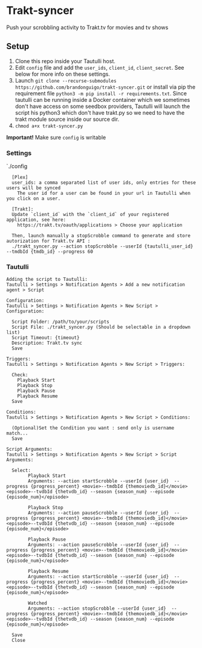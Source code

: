 # Trakt-syncer
Push your scrobbling activity to Trakt.tv for movies and tv shows

## Setup
1. Clone this repo inside your Tautulli host.
2. Edit `config` file and add the `user_ids`, `client_id`, `client_secret`. See below for more info on these settings.
3. Launch `git clone --recurse-submodules https://github.com/brandonguigo/trakt-syncer.git` or install via pip the requirement file `python3 -m pip install -r requirements.txt`. Since tautulli can be running inside a Docker container which we sometimes don't have access on some seedbox providers, Tautulli will launch the script his python3 which don't have trakt.py so we need to have the trakt module source inside our source dir. 
4. `chmod a+x trakt-syncer.py`

**Important!** Make sure `config` is writable


### Settings
`./config
```
  [Plex]
  user_ids: a comma separated list of user ids, only entries for these users will be synced
    The user id for a user can be found in your url in Tautulli when you click on a user.
  
  [Trakt]:
  Update `client_id` with the `client_id` of your registered application, see here:
    https://trakt.tv/oauth/applications > Choose your application
  
  Then, launch manually a stopScrobble command to generate and store autorization for Trakt.tv API : 
  ./trakt_syncer.py --action stopScrobble --userId {tautulli_user_id}  --tmdbId {tmdb_id} --progress 60
```

### Tautulli
```
Adding the script to Tautulli:
Tautulli > Settings > Notification Agents > Add a new notification agent > Script

Configuration:
Tautulli > Settings > Notification Agents > New Script > Configuration:

  Script Folder: /path/to/your/scripts
  Script File: ./trakt_syncer.py (Should be selectable in a dropdown list)
  Script Timeout: {timeout}
  Description: Trakt.tv sync
  Save

Triggers:
Tautulli > Settings > Notification Agents > New Script > Triggers:
  
  Check: 
    Playback Start
    Playback Stop
    Playback Pause
    Playback Resume
  Save
  
Conditions:
Tautulli > Settings > Notification Agents > New Script > Conditions:
  
  (Optional)Set the Condition you want : send only is username match...
  Save
  
Script Arguments:
Tautulli > Settings > Notification Agents > New Script > Script Arguments:
  
  Select: 
        Playback Start
        Arguments: --action startScrobble --userId {user_id}  --progress {progress_percent} <movie>--tmdbId {themoviedb_id}</movie> <episode>--tvdbId {thetvdb_id} --season {season_num} --episode {episode_num}</episode>
        
        Playback Stop
        Arguments: --action pauseScrobble --userId {user_id}  --progress {progress_percent} <movie>--tmdbId {themoviedb_id}</movie> <episode>--tvdbId {thetvdb_id} --season {season_num} --episode {episode_num}</episode>
        
        Playback Pause
        Arguments: --action pauseScrobble --userId {user_id}  --progress {progress_percent} <movie>--tmdbId {themoviedb_id}</movie> <episode>--tvdbId {thetvdb_id} --season {season_num} --episode {episode_num}</episode>
        
        Playback Resume
        Arguments: --action startScrobble --userId {user_id}  --progress {progress_percent} <movie>--tmdbId {themoviedb_id}</movie> <episode>--tvdbId {thetvdb_id} --season {season_num} --episode {episode_num}</episode>
        
        Watched
        Arguments: --action stopScrobble --userId {user_id}  --progress {progress_percent} <movie>--tmdbId {themoviedb_id}</movie> <episode>--tvdbId {thetvdb_id} --season {season_num} --episode {episode_num}</episode> 

  Save
  Close
```
